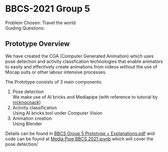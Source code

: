 # BBCS-2021 Group 5 

Problem Chosen: Travel the world \
Guiding Questions: 

## Prototype Overview
We have created the CGA (Computer Generated Animation) which uses pose detection and activity classfication technologies that enable animators to easily and effectively create animations from videos without the use of Mocap suits or other labour intensive processes. 

The Prototype consists of 3 main components: 
1. Pose detection \
   We make use of AI bricks and Mediapipe (with reference to tutorial by [nicknocnack](https://github.com/nicknochnack/Full-Body-Estimation-using-Media-Pipe-Holistic.git)) 
2. Activity classification\
   Using AI bricks tool under Computer Vision
3. Animation creation\
   Using Blender
  
Details can be found in [BBCS Group 5 Prototype + Explanations.pdf](https://github.com/4llysa/BBCS-2021/blob/ecf3e0fa5aa01f7bf9f021fc26a3b9fcc337b6fb/BBCS%20Group%205%20Prototype%20+%20Explanations.pdf) and code can be found at [Media Pipe BBCS 2021.ipynb](https://github.com/4llysa/BBCS-2021/blob/ecf3e0fa5aa01f7bf9f021fc26a3b9fcc337b6fb/Media%20Pipe%20BBCS%202021.ipynb) which will cover the pose detection/
